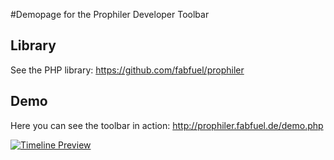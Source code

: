 #Demopage for the Prophiler Developer Toolbar

## Library
See the PHP library: https://github.com/fabfuel/prophiler

## Demo
Here you can see the toolbar in action:
http://prophiler.fabfuel.de/demo.php

[![Timeline Preview](http://prophiler.fabfuel.de/img/timeline.png)](http://prophiler.fabfuel.de/)
